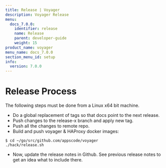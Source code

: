 ```yaml
---
title: Release | Voyager
description: Voyager Release
menu:
  docs_7.0.0:
    identifier: release
    name: Release
    parent: developer-guide
    weight: 15
product_name: voyager
menu_name: docs_7.0.0
section_menu_id: setup
info:
  version: 7.0.0
---
```


# Release Process

The following steps must be done from a Linux x64 bit machine.

- Do a global replacement of tags so that docs point to the next release.
- Push changes to the release-x branch and apply new tag.
- Push all the changes to remote repo.
- Build and push voyager & HAProxy docker images:

```console
$ cd ~/go/src/github.com/appscode/voyager
./hack/release.sh
```

- Now, update the release notes in Github. See previous release notes to get an idea what to include there.
